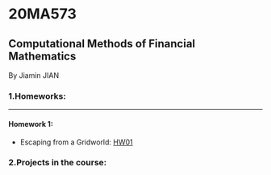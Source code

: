 # 20MA573
## Computational Methods of Financial Mathematics

By Jiamin JIAN

### 1.Homeworks:

****

#### Homework 1:

- Escaping from a Gridworld: [HW01](https://github.com/JiaminJIAN/20MA573/blob/master/src/HW1.ipynb)

### 2.Projects in the course:
